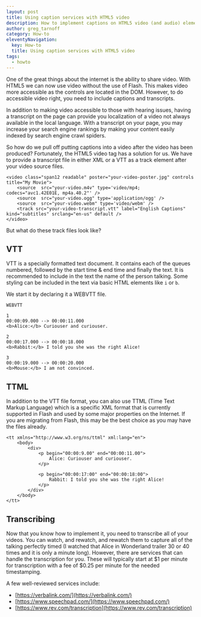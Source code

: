 ```yaml
---
layout: post
title: Using caption services with HTML5 video
description: How to implement captions on HTML5 video (and audio) elements.
author: greg_tarnoff
category: How-to
eleventyNavigation:
  key: How-to
  title: Using caption services with HTML5 video
tags:
  - howto
---
```


One of the great things about the internet is the ability to share video. With HTML5 we can now use video without the use of Flash. This makes video more accessible as the controls are located in the DOM. However, to do accessible video right, you need to include captions and transcripts.

In addition to making video accessible to those with hearing issues, having a transcript on the page can provide you localization of a video not always available in the local language. With a transcript on your page, you may increase your search engine rankings by making your content easily indexed by search engine crawl spiders.

So how do we pull off putting captions into a video after the video has been produced? Fortunately, the HTML5 video tag has a solution for us. We have to provide a transcript file in either XML or a VTT as a track element after your video source files.


    <video class="span12 readable" poster="your-video-poster.jpg" controls title="My Movie">
        <source  src="your-video.m4v" type='video/mp4; codecs="avc1.42E01E, mp4a.40.2"' />
        <source  src="your-video.ogg" type='application/ogg' />
        <source  src="your-video.webm" type='video/webm' />
        <track src="your-video-transcript.vtt" label="English Captions" kind="subtitles" srclang="en-us" default />
    </video>

But what do these track files look like?

## VTT
VTT is a specially formatted text document. It contains each of the queues numbered, followed by the start time & end time and finally the text. It is recommended to include in the text the name of the person talking. Some styling can be included in the text via basic HTML elements like `i` or `b`.

We start it by declaring it a WEBVTT file.

    WEBVTT

    1
    00:00:09.000 --> 00:00:11.000
    <b>Alice:</b> Curiouser and curiouser.

    2
    00:00:17.000 --> 00:00:18.000
    <b>Rabbit:</b> I told you she was the right Alice!

    3
    00:00:19.000 --> 00:00:20.000
    <b>Mouse:</b> I am not convinced.

## TTML

In addition to the VTT file format, you can also use TTML (Time Text Markup Language) which is a specific XML format that is currently supported in Flash and used by some major properties on the Internet. If you are migrating from Flash, this may be the best choice as you may have the files already.


    <tt xmlns="http://www.w3.org/ns/ttml" xml:lang="en">
        <body>
            <div>
                <p begin="00:00:9.00" end="00:00:11.00">
                    Alice: Curiouser and curiouser.
                </p>

                <p begin="00:00:17:00" end="00:00:18:00">
                    Rabbit: I told you she was the right Alice!
                </p>
            </div>
        </body>
    </tt>


## Transcribing
Now that you know how to implement it, you need to transcribe all of your videos. You can watch, and rewatch, and rewatch them to capture all of the talking perfectly timed (I watched that Alice in Wonderland trailer 30 or 40 times and it is only a minute long). However, there are services that can handle the transcription for you. These will typically start at $1 per minute for transcription with a fee of $0.25 per minute for the needed timestamping.

A few well-reviewed services include:
- [https://verbalink.com/](https://verbalink.com/)
- [https://www.speechpad.com/](https://www.speechpad.com/)
- [https://www.rev.com/transcription](https://www.rev.com/transcription)
